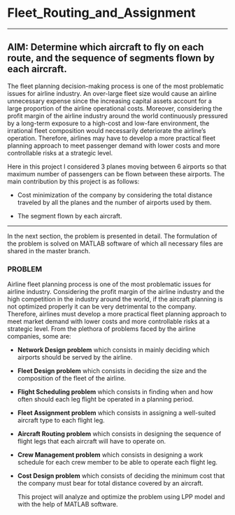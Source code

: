 # **Fleet_Routing_and_Assignment**
***

## AIM: Determine which aircraft to fly on each route, and the sequence of segments flown by each aircraft.

The fleet planning decision-making process is one of the most problematic
issues for airline industry. An over-large fleet size would cause an airline
unnecessary expense since the increasing capital assets account for a large
proportion of the airline operational costs. Moreover, considering the profit
margin of the airline industry around the world continuously pressured by a
long-term exposure to a high-cost and low-fare environment, the irrational fleet
composition would necessarily deteriorate the airline’s operation. Therefore,
airlines may have to develop a more practical fleet planning approach to meet
passenger demand with lower costs and more controllable risks at a strategic
level.

Here in this project I considered 3 planes moving between 6 airports so that
maximum number of passengers can be flown between these airports.
The main contribution by this project is as follows:

* Cost minimization of the company by considering the total distance
traveled by all the planes and the number of airports used by them.

* The segment flown by each aircraft.


***

In the next section, the problem is presented in detail. The formulation of the
problem is solved on MATLAB software of which all necessary files are shared in
the master branch.


### PROBLEM

  Airline fleet planning process is one of the most problematic issues for airline
  industry. Considering the profit margin of the airline industry and the high
  competition in the industry around the world, if the aircraft planning is not
  optimized properly it can be very detrimental to the company. Therefore,
  airlines must develop a more practical fleet planning approach to meet market
  demand with lower costs and more controllable risks at a strategic level. From
  the plethora of problems faced by the airline companies, some are:
 
* **Network Design problem** which consists in mainly deciding which
    airports should be served by the airline.
    
* **Fleet Design problem** which consists in deciding the size and the
    composition of the fleet of the airline.
    
* **Flight Scheduling problem** which consists in finding when and how
    often should each leg flight be operated in a planning period.
    
* **Fleet Assignment problem** which consists in assigning a well-suited
    aircraft type to each flight leg.
    
* **Aircraft Routing problem** which consists in designing the sequence of
    flight legs that each aircraft will have to operate on.
    
* **Crew Management problem** which consists in designing a work
    schedule for each crew member to be able to operate each flight leg.
    
* **Cost Design problem** which consists of deciding the minimum cost
    that the company must bear for total distance covered by an aircraft.
    
    
    This project will analyze and optimize the problem using LPP model and with the
    help of MATLAB software.
